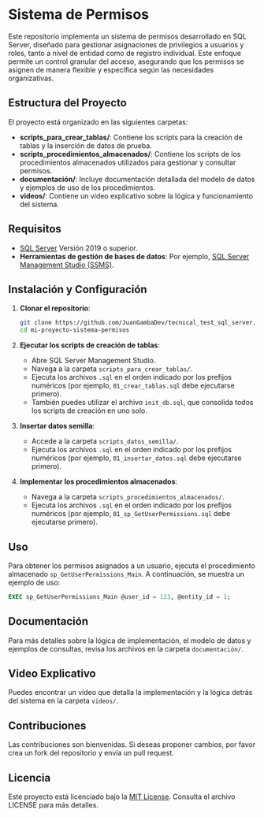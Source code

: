 
# Sistema de Permisos

Este repositorio implementa un sistema de permisos desarrollado en SQL Server, diseñado para gestionar asignaciones de privilegios a usuarios y roles, tanto a nivel de entidad como de registro individual. Este enfoque permite un control granular del acceso, asegurando que los permisos se asignen de manera flexible y específica según las necesidades organizativas.

## Estructura del Proyecto

El proyecto está organizado en las siguientes carpetas:

- **scripts_para_crear_tablas/**: Contiene los scripts para la creación de tablas y la inserción de datos de prueba.
- **scripts_procedimientos_almacenados/**: Contiene los scripts de los procedimientos almacenados utilizados para gestionar y consultar permisos.
- **documentación/**: Incluye documentación detallada del modelo de datos y ejemplos de uso de los procedimientos.
- **videos/**: Contiene un video explicativo sobre la lógica y funcionamiento del sistema.

## Requisitos

- [SQL Server](https://www.microsoft.com/es-co/sql-server/sql-server-downloads) Versión 2019 o superior.
- **Herramientas de gestión de bases de datos**: Por ejemplo, [SQL Server Management Studio (SSMS)](https://learn.microsoft.com/en-us/sql/ssms/download-sql-server-management-studio-ssms?view=sql-server-ver16).

## Instalación y Configuración

1. **Clonar el repositorio**:
   ```bash
   git clone https://github.com/JuanGambaDev/tecnical_test_sql_server.git
   cd mi-proyecto-sistema-permisos
   ```

2. **Ejecutar los scripts de creación de tablas**:
   - Abre SQL Server Management Studio.
   - Navega a la carpeta `scripts_para_crear_tablas/`.
   - Ejecuta los archivos `.sql` en el orden indicado por los prefijos numéricos (por ejemplo, `01_crear_tablas.sql` debe ejecutarse primero).
   - También puedes utilizar el archivo `init_db.sql`, que consolida todos los scripts de creación en uno solo.

3. **Insertar datos semilla**:
   - Accede a la carpeta `scripts_datos_semilla/`.
   - Ejecuta los archivos `.sql` en el orden indicado por los prefijos numéricos (por ejemplo, `01_insertar_datos.sql` debe ejecutarse primero).

4. **Implementar los procedimientos almacenados**:
   - Navega a la carpeta `scripts_procedimientos_almacenados/`.
   - Ejecuta los archivos `.sql` en el orden indicado por los prefijos numéricos (por ejemplo, `01_sp_GetUserPermissions.sql` debe ejecutarse primero).

## Uso

Para obtener los permisos asignados a un usuario, ejecuta el procedimiento almacenado `sp_GetUserPermissions_Main`. A continuación, se muestra un ejemplo de uso:

```sql
EXEC sp_GetUserPermissions_Main @user_id = 123, @entity_id = 1;
```

## Documentación

Para más detalles sobre la lógica de implementación, el modelo de datos y ejemplos de consultas, revisa los archivos en la carpeta `documentación/`.

## Video Explicativo

Puedes encontrar un video que detalla la implementación y la lógica detrás del sistema en la carpeta `videos/`.

## Contribuciones

Las contribuciones son bienvenidas. Si deseas proponer cambios, por favor crea un fork del repositorio y envía un pull request.

## Licencia

Este proyecto está licenciado bajo la [MIT License](./LICENSE). Consulta el archivo LICENSE para más detalles.


